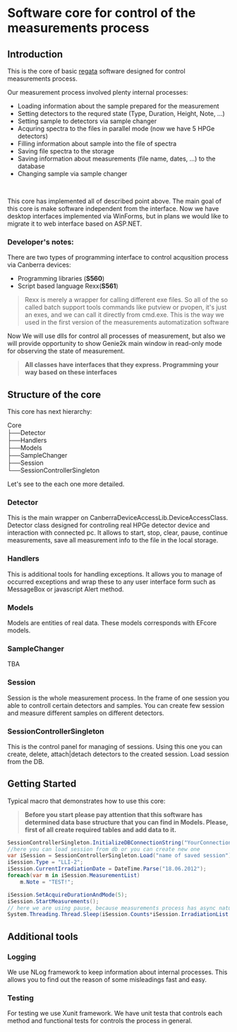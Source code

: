 ﻿# Software core for control of the measurements process

## Introduction
This is the core of basic [regata](http://regata.jinr.ru/) software designed for control measurements process.

Our measurement process involved plenty internal processes:
* Loading information about the sample prepared for the measurement
* Setting detectors to the requred state (Type, Duration, Height, Note, ...)
* Setting sample to detectors via sample changer
* Acquring spectra to the files in parallel mode (now we have 5 HPGe detectors)
* Filling information about sample into the file of spectra
* Saving file spectra to the storage
* Saving information about measurements (file name, dates, ...) to the database
* Changing sample via sample changer

<br>

This core has implemented all of described point above.
The main goal of this core is make software independent from the interface.
Now we have desktop interfaces implemented via WinForms, but in plans we would like to migrate it to web interface based on ASP.NET.

### Developer's notes:

There are two types of programming interface to control acqusition process via Canberra devices: 
* Programming libraries (**S560**)
* Script based language Rexx(**S561**)  
> Rexx is merely a wrapper for calling different exe files. So all of the so called batch support tools commands like putview or pvopen, it's just an exes, and we can call it directly from cmd.exe. This is the way we used in the first version of the measurements automatization software

Now We will use dlls for control all processes of measurement, but also we will provide opportunity to show Genie2k main window in read-only mode for observing the state of measurement.

> **All classes have interfaces that they express. Programming your way based on these interfaces**

## Structure of the core

This core has next hierarchy:

Core
<br>
├──Detector<br>
├──Handlers<br>
├──Models<br>
├──SampleChanger<br>
├──Session<br>
└──SessionControllerSingleton<br>

Let's see to the each one more detailed.

### Detector

This is the main wrapper on CanberraDeviceAccessLib.DeviceAccessClass.
Detector class designed for controling real HPGe detector device and interaction with connected pc.
It allows to start, stop, clear, pause, continue measurements, save all measurement info to the file in the local storage.

### Handlers

This is additional tools for handling exceptions. It allows you to manage of occurred exceptions and wrap these  to any user interface form such as MessageBox or javascript Alert method.

### Models

Models are entities of real data. These models corresponds with EFcore models.

### SampleChanger
TBA

### Session

Session is the whole measurement process. In the frame of one session you able to controll certain detectors and samples. You can create few session and measure different samples on different detectors.

### SessionControllerSingleton

This is the control panel for managing of sessions. Using this one you can create, delete, attach|detach detectors to the created session. Load session from the DB.

## Getting Started

Typical macro that demonstrates how to use this core:

>**Before you start please pay attention that this software has determined data base structure that you can find in Models. Please, first of all create required tables and add data to it.**

~~~csharp
SessionControllerSingleton.InitializeDBConnectionString("YourConnectionString");
//here you can load session from db or you can create new one
var iSession = SessionControllerSingleton.Load("name of saved session");
iSession.Type = "LLI-2";
iSession.CurrentIrradiationDate = DateTime.Parse("18.06.2012");
foreach(var m in iSession.MeasurementList)
    m.Note = "TEST!";

iSession.SetAcquireDurationAndMode(5);
iSession.StartMeasurements();
// here we are using pause, because measurements process has async nature inside. 
System.Threading.Thread.Sleep(iSession.Counts*iSession.IrradiationList.Count*1000 + iSession.IrradiationList.Count*1000);
~~~


## Additional tools

### Logging

We use NLog framework to keep information about internal processes. This allows you to find out the reason of some misleadings fast and easy. 

### Testing

For testing we use Xunit framework. We have unit testa that controls each method and functional tests for controls the process in general.

